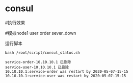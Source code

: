 # consul
#执行效果

#模拟node1 user order sever_down

运行脚本
```
bash /root/script/consul_status.sh 

service-order-10.10.10.1 已删除
service-user-10.10.10.1 已删除
10.10.10.1:service-order was restart by 2020-05-07-15-15
10.10.10.1:service-user was restart by 2020-05-07-15-15
```
